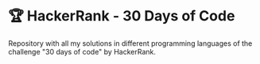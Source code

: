 # 🏆 HackerRank - 30 Days of Code

Repository with all my solutions in different programming languages of the challenge "30 days of code" by HackerRank.
